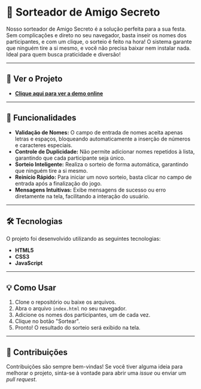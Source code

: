 # 🎁 Sorteador de Amigo Secreto

Nosso sorteador de Amigo Secreto é a solução perfeita para a sua festa. Sem complicações e direto no seu navegador, basta inseir os nomes dos participantes, e com um clique, o sorteio é feito na hora! O sistema garante que ninguém tire a si mesmo, e você não precisa baixar nem instalar nada. Ideal para quem busca praticidade e diversão!

---

## 🔗 Ver o Projeto

-   **[Clique aqui para ver a demo online](https://desafio-amigo-secreto-liart.vercel.app/)**

---

## 🚀 Funcionalidades

- **Validação de Nomes:** O campo de entrada de nomes aceita apenas letras e espaços, bloqueando automaticamente a inserção de números e caracteres especiais.
- **Controle de Duplicidade:** Não permite adicionar nomes repetidos à lista, garantindo que cada participante seja único.
- **Sorteio Inteligente:** Realiza o sorteio de forma automática, garantindo que ninguém tire a si mesmo.
- **Reinício Rápido:** Para iniciar um novo sorteio, basta clicar no campo de entrada após a finalização do jogo.
- **Mensagens Intuitivas:** Exibe mensagens de sucesso ou erro diretamente na tela, facilitando a interação do usuário.

---

## 🛠️ Tecnologias

O projeto foi desenvolvido utilizando as seguintes tecnologias:

- **HTML5**
- **CSS3**
- **JavaScript**

---

## 💡 Como Usar

1.  Clone o repositório ou baixe os arquivos.
2.  Abra o arquivo `index.html` no seu navegador.
3.  Adicione os nomes dos participantes, um de cada vez.
4.  Clique no botão "Sortear".
5.  Pronto! O resultado do sorteio será exibido na tela.

---

## 🤝 Contribuições

Contribuições são sempre bem-vindas! Se você tiver alguma ideia para melhorar o projeto, sinta-se à vontade para abrir uma *issue* ou enviar um *pull request*.

